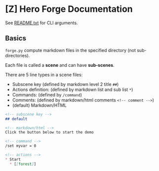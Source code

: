 # [Z] Hero Forge Documentation

See [README.txt](./README.txt) for CLI arguments.

## Basics

`forge.py` compute markdown files in the specified directory (not sub-directories).

Each file is called a **scene** and can have **sub-scenes**.

There are 5 line types in a scene files:

* Subscene key (defined by markdown level 2 title `##`)
* Actions definition: (defined by markdown list and sub list `*`)
* Commands: (defined by `/command`)
* Comments: (defined by markdown/html comments `<!-- comment -->`)
* (default) Markdown/HTML

```markdown
<!-- subscene key -->
## default

<!-- markdown/html -->
Click the button below to start the demo

<!-- command -->
/set myvar = 0

<!-- actions -->
* Start
  * [[forest]]
```